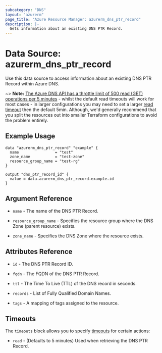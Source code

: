 ```yaml
---
subcategory: "DNS"
layout: "azurerm"
page_title: "Azure Resource Manager: azurerm_dns_ptr_record"
description: |-
  Gets information about an existing DNS PTR Record.
---
```


# Data Source: azurerm_dns_ptr_record

Use this data source to access information about an existing DNS PTR Record within Azure DNS.

~> **Note:** [The Azure DNS API has a throttle limit of 500 read (GET) operations per 5 minutes](https://docs.microsoft.com/azure/azure-resource-manager/management/request-limits-and-throttling#network-throttling) - whilst the default read timeouts will work for most cases - in larger configurations you may need to set a larger [read timeout](https://www.terraform.io/language/resources/syntax#operation-timeouts) then the default 5min. Although, we'd generally recommend that you split the resources out into smaller Terraform configurations to avoid the problem entirely.

## Example Usage

```hcl
data "azurerm_dns_ptr_record" "example" {
  name                = "test"
  zone_name           = "test-zone"
  resource_group_name = "test-rg"
}

output "dns_ptr_record_id" {
  value = data.azurerm_dns_ptr_record.example.id
}
```

## Argument Reference

* `name` - The name of the DNS PTR Record.

* `resource_group_name` - Specifies the resource group where the DNS Zone (parent resource) exists.

* `zone_name` - Specifies the DNS Zone where the resource exists.

## Attributes Reference

* `id` - The DNS PTR Record ID.

* `fqdn` - The FQDN of the DNS PTR Record.

* `ttl` - The Time To Live (TTL) of the DNS record in seconds.

* `records` - List of Fully Qualified Domain Names.

* `tags` - A mapping of tags assigned to the resource.

## Timeouts

The `timeouts` block allows you to specify [timeouts](https://www.terraform.io/language/resources/syntax#operation-timeouts) for certain actions:

* `read` - (Defaults to 5 minutes) Used when retrieving the DNS PTR Record.
